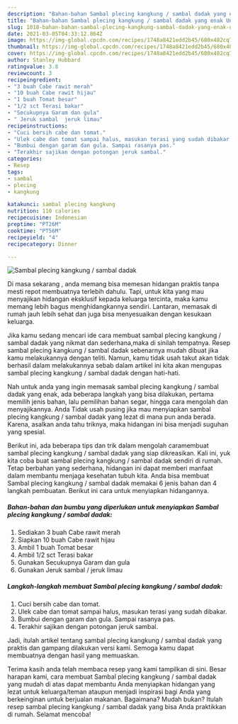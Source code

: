 ```yaml
---
description: "Bahan-bahan Sambal plecing kangkung / sambal dadak yang enak Untuk Jualan"
title: "Bahan-bahan Sambal plecing kangkung / sambal dadak yang enak Untuk Jualan"
slug: 1018-bahan-bahan-sambal-plecing-kangkung-sambal-dadak-yang-enak-untuk-jualan
date: 2021-03-05T04:33:12.864Z
image: https://img-global.cpcdn.com/recipes/1748a8421edd2b45/680x482cq70/sambal-plecing-kangkung-sambal-dadak-foto-resep-utama.jpg
thumbnail: https://img-global.cpcdn.com/recipes/1748a8421edd2b45/680x482cq70/sambal-plecing-kangkung-sambal-dadak-foto-resep-utama.jpg
cover: https://img-global.cpcdn.com/recipes/1748a8421edd2b45/680x482cq70/sambal-plecing-kangkung-sambal-dadak-foto-resep-utama.jpg
author: Stanley Hubbard
ratingvalue: 3.8
reviewcount: 3
recipeingredient:
- "3 buah Cabe rawit merah"
- "10 buah Cabe rawit hijau"
- "1 buah Tomat besar"
- "1/2 sct Terasi bakar"
- "Secukupnya Garam dan gula"
- " Jeruk sambal  jeruk limau"
recipeinstructions:
- "Cuci bersih cabe dan tomat."
- "Ulek cabe dan tomat sampai halus, masukan terasi yang sudah dibakar."
- "Bumbui dengan garam dan gula. Sampai rasanya pas."
- "Terakhir sajikan dengan potongan jeruk sambal."
categories:
- Resep
tags:
- sambal
- plecing
- kangkung

katakunci: sambal plecing kangkung 
nutrition: 110 calories
recipecuisine: Indonesian
preptime: "PT26M"
cooktime: "PT56M"
recipeyield: "4"
recipecategory: Dinner

---
```



![Sambal plecing kangkung / sambal dadak](https://img-global.cpcdn.com/recipes/1748a8421edd2b45/680x482cq70/sambal-plecing-kangkung-sambal-dadak-foto-resep-utama.jpg)

Di masa  sekarang , anda memang bisa memesan hidangan praktis tanpa mesti repot membuatnya terlebih dahulu. Tapi, untuk kita yang mau menyajikan hidangan eksklusif kepada keluarga tercinta, maka kamu memang lebih bagus menghidangkannya sendiri. Lantaran, memasak di rumah jauh lebih sehat dan juga bisa menyesuaikan dengan kesukaan keluarga.

Jika kamu sedang mencari ide cara membuat sambal plecing kangkung / sambal dadak yang nikmat dan sederhana,maka di sinilah tempatnya. Resep sambal plecing kangkung / sambal dadak  sebenarnya mudah dibuat jika kamu melakukannya dengan teliti. Namun, kamu tidak usah takut akan tidak berhasil dalam melakukannya 
sebab dalam artikel ini kita akan mengupas sambal plecing kangkung / sambal dadak dengan hati-hati.  



Nah untuk anda yang ingin memasak sambal plecing kangkung / sambal dadak yang enak, ada beberapa langkah yang bisa dilakukan, pertama memilih jenis bahan, lalu pemilihan bahan segar, hingga cara mengolah dan menyajikannya. Anda Tidak usah pusing jika mau menyiapkan sambal plecing kangkung / sambal dadak yang lezat di mana pun anda berada. Karena, asalkan anda  tahu triknya, maka hidangan ini bisa menjadi suguhan yang spesial.

Berikut ini, ada beberapa tips dan trik dalam mengolah caramembuat sambal plecing kangkung / sambal dadak yang siap dikreasikan. Kali ini, yuk kita coba buat sambal plecing kangkung / sambal dadak sendiri di rumah. Tetap berbahan yang sederhana, hidangan ini dapat memberi manfaat dalam membantu menjaga kesehatan tubuh kita. Anda bisa membuat Sambal plecing kangkung / sambal dadak memakai 6 jenis bahan dan 4 langkah pembuatan. Berikut ini cara untuk menyiapkan hidangannya.

<!--inarticleads1-->

##### Bahan-bahan dan bumbu yang diperlukan untuk menyiapkan Sambal plecing kangkung / sambal dadak:

1. Sediakan 3 buah Cabe rawit merah
1. Siapkan 10 buah Cabe rawit hijau
1. Ambil 1 buah Tomat besar
1. Ambil 1/2 sct Terasi bakar
1. Gunakan Secukupnya Garam dan gula
1. Gunakan  Jeruk sambal / jeruk limau




<!--inarticleads2-->

##### Langkah-langkah membuat Sambal plecing kangkung / sambal dadak:

1. Cuci bersih cabe dan tomat.
1. Ulek cabe dan tomat sampai halus, masukan terasi yang sudah dibakar.
1. Bumbui dengan garam dan gula. Sampai rasanya pas.
1. Terakhir sajikan dengan potongan jeruk sambal.




Jadi, itulah artikel tentang  sambal plecing kangkung / sambal dadak  yang praktis dan gampang dilakukan versi kami. Semoga kamu dapat membuatnya dengan hasil yang memuaskan. 

Terima kasih anda telah membaca resep yang kami tampilkan di sini. Besar harapan kami, cara membuat  Sambal plecing kangkung / sambal dadak yang mudah di atas dapat membantu Anda menyiapkan hidangan yang lezat untuk keluarga/teman ataupun menjadi inspirasi bagi Anda yang berkeinginan untuk berjualan makanan. Bagaimana? Mudah bukan? Itulah resep sambal plecing kangkung / sambal dadak yang bisa Anda praktikkan di rumah. Selamat mencoba!

